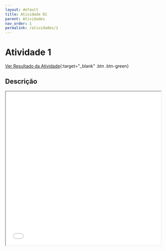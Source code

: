 ```yaml
---
layout: default
title: Atividade 01
parent: Atividades
nav_order: 1
permalink: /atividades/1
---
```


# Atividade 1

[Ver Resultado da Atividade](https://ronierlima.github.io/LMS-2020.1/Atividade-1/){:target="_blank" .btn .btn-green}

## Descrição
<iframe src="/assets/pdf/lms-atv_01.pdf" width="100%" height="500px">

